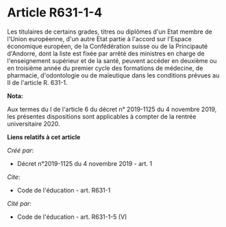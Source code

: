 # Article R631-1-4

Les titulaires de certains grades, titres ou diplômes d'un Etat membre de l'Union européenne, d'un autre Etat partie à
l'accord sur l'Espace économique européen, de la Confédération suisse ou de la Principauté d'Andorre, dont la liste est fixée
par arrêté des ministres en charge de l'enseignement supérieur et de la santé, peuvent accéder en deuxième ou en troisième
année du premier cycle des formations de médecine, de pharmacie, d'odontologie ou de maïeutique dans les conditions prévues
au II de l'article R. 631-1.

**Nota:**

Aux termes du I de l'article 6 du décret n° 2019-1125 du 4 novembre 2019, les présentes dispositions sont applicables à
compter de la rentrée universitaire 2020.

**Liens relatifs à cet article**

_Créé par_:

  - Décret n°2019-1125 du 4 novembre 2019 - art. 1

_Cite_:

  - Code de l'éducation - art. R631-1

_Cité par_:

  - Code de l'éducation - art. R631-1-5 (V)
